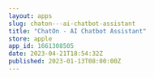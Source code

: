 ```yaml
---
layout: apps
slug: chaton---ai-chatbot-assistant
title: "ChatOn - AI Chatbot Assistant"
store: apple
app_id: 1661308505
date: 2023-04-21T18:54:32Z
published: 2023-01-13T08:00:00Z
---
```

